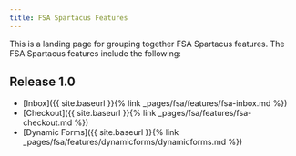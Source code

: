 ```yaml
---
title: FSA Spartacus Features
---
```


This is a landing page for grouping together FSA Spartacus features. The FSA Spartacus features include the following:

## Release 1.0

- [Inbox]({{ site.baseurl }}{% link _pages/fsa/features/fsa-inbox.md %})
- [Checkout]({{ site.baseurl }}{% link _pages/fsa/features/fsa-checkout.md %})
- [Dynamic Forms]({{ site.baseurl }}{% link _pages/fsa/features/dynamicforms/dynamicforms.md %})



